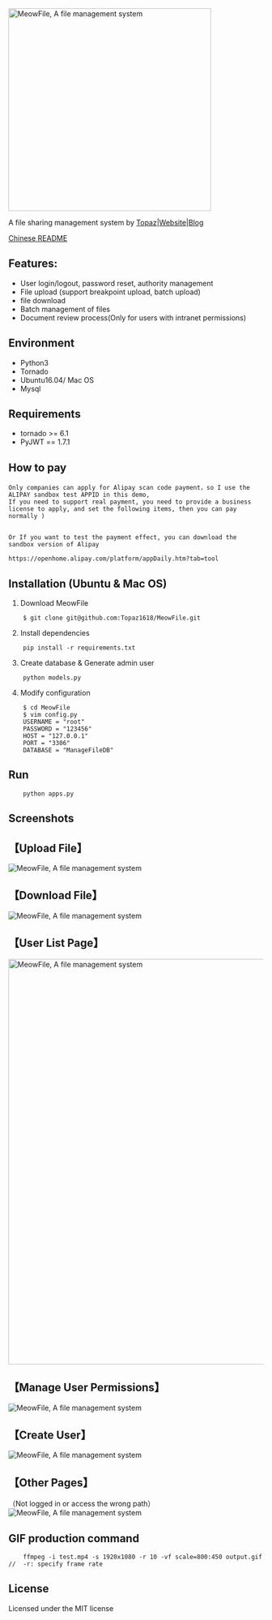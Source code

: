 <img src='static/images/meowfile.png' width='400' title='MeowFile, A file management system'>

A file sharing management system by [Topaz](https://topaz1618.github.io/about)|[Website](http://topazaws.com/)|[Blog](https://topaz1618.github.io/blog/)

[Chinese README](https://github.com/Topaz1618/FileManageSystem/blob/master/README_CN.md)


## Features:
- User login/logout, password reset, authority management
- File upload (support breakpoint upload, batch upload)
- file download
- Batch management of files
- Document review process(Only for users with intranet permissions)

## Environment
- Python3
- Tornado
- Ubuntu16.04/ Mac OS
- Mysql

## Requirements
- tornado >= 6.1
- PyJWT == 1.7.1

## How to pay
    Only companies can apply for Alipay scan code payment，so I use the ALIPAY sandbox test APPID in this demo,
    If you need to support real payment, you need to provide a business license to apply, and set the following items, then you can pay normally )


    Or If you want to test the payment effect, you can download the sandbox version of Alipay

    https://openhome.alipay.com/platform/appDaily.htm?tab=tool


## Installation (Ubuntu & Mac OS)
1. Download MeowFile
```
    $ git clone git@github.com:Topaz1618/MeowFile.git
```

2. Install dependencies
```
    pip install -r requirements.txt
```

3. Create database & Generate admin user
```
    python models.py
```

4. Modify configuration
```
    $ cd MeowFile
    $ vim config.py
    USERNAME = "root"
    PASSWORD = "123456"
    HOST = "127.0.0.1"
    PORT = "3306"
    DATABASE = "ManageFileDB"
```


## Run
```
    python apps.py
```

## Screenshots

## 【Upload File】
<img src='static/images/upload.gif' title='MeowFile, A file management system'>

## 【Download File】
<img src='static/images/download1.gif' title='MeowFile, A file management system'>

## 【User List Page】
<img src='static/images/user_list.png' width='800' title='MeowFile, A file management system'>

## 【Manage User Permissions】
<img src='static/images/user_management.gif'   title='MeowFile, A file management system'>

## 【Create User】
<img src='static/images/create_user.gif' title='MeowFile, A file management system'>

## 【Other Pages】
（Not logged in or access the wrong path）
<img src='static/images/others.gif' title='MeowFile, A file management system'>

## GIF production command
```
    ffmpeg -i test.mp4 -s 1920x1080 -r 10 -vf scale=800:450 output.gif //  -r: specify frame rate
```

## License
Licensed under the MIT license